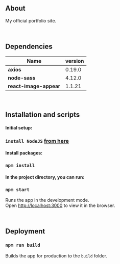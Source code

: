 ## About

My official portfolio site.


<br/>

## Dependencies
| Name  | version |
| ------------- | ------------- |
| **axios** | 0.19.0  |
| **node-sass** | 4.12.0 |
| **react-image-appear** | 1.1.21  |

<br/>

## Installation and scripts

#### Initial setup:
### `install NodeJS` [from here](https://nodejs.org/en/)
#### Install packages:
### `npm install` 

#### In the project directory, you can run:

### `npm start`

Runs the app in the development mode.<br>
Open [http://localhost:3000](http://localhost:3000) to view it in the browser.

<br>

## Deployment

### `npm run build`

Builds the app for production to the `build` folder.<br>